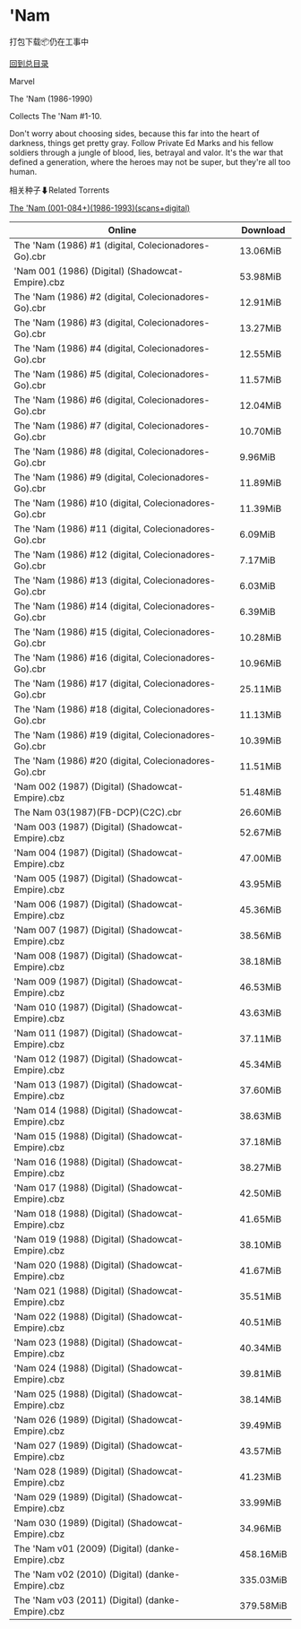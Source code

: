 # 'Nam

打包下载📦仍在工事中

[回到总目录](/Catalogs.md)

Marvel

The 'Nam (1986-1990)

Collects The 'Nam #1-10.



Don't worry about choosing sides, because this far into the heart of darkness, things get pretty gray. Follow Private Ed Marks and his fellow soldiers through a jungle of blood, lies, betrayal and valor. It's the war that defined a generation, where the heroes may not be super, but they're all too human.





相关种子⬇Related Torrents

[The 'Nam (001-084+)(1986-1993)(scans+digital)](https://github.com/alicewish/markdown/blob/master/torrent/The-Nam--001-084---1986-1993--scans-digital.md)

Online | Download
--- | ---
The 'Nam (1986) #1 (digital, Colecionadores-Go).cbr | 13.06MiB
'Nam 001 (1986) (Digital) (Shadowcat-Empire).cbz | 53.98MiB
The 'Nam (1986) #2 (digital, Colecionadores-Go).cbr | 12.91MiB
The 'Nam (1986) #3 (digital, Colecionadores-Go).cbr | 13.27MiB
The 'Nam (1986) #4 (digital, Colecionadores-Go).cbr | 12.55MiB
The 'Nam (1986) #5 (digital, Colecionadores-Go).cbr | 11.57MiB
The 'Nam (1986) #6 (digital, Colecionadores-Go).cbr | 12.04MiB
The 'Nam (1986) #7 (digital, Colecionadores-Go).cbr | 10.70MiB
The 'Nam (1986) #8 (digital, Colecionadores-Go).cbr | 9.96MiB
The 'Nam (1986) #9 (digital, Colecionadores-Go).cbr | 11.89MiB
The 'Nam (1986) #10 (digital, Colecionadores-Go).cbr | 11.39MiB
The 'Nam (1986) #11 (digital, Colecionadores-Go).cbr | 6.09MiB
The 'Nam (1986) #12 (digital, Colecionadores-Go).cbr | 7.17MiB
The 'Nam (1986) #13 (digital, Colecionadores-Go).cbr | 6.03MiB
The 'Nam (1986) #14 (digital, Colecionadores-Go).cbr | 6.39MiB
The 'Nam (1986) #15 (digital, Colecionadores-Go).cbr | 10.28MiB
The 'Nam (1986) #16 (digital, Colecionadores-Go).cbr | 10.96MiB
The 'Nam (1986) #17 (digital, Colecionadores-Go).cbr | 25.11MiB
The 'Nam (1986) #18 (digital, Colecionadores-Go).cbr | 11.13MiB
The 'Nam (1986) #19 (digital, Colecionadores-Go).cbr | 10.39MiB
The 'Nam (1986) #20 (digital, Colecionadores-Go).cbr | 11.51MiB
'Nam 002 (1987) (Digital) (Shadowcat-Empire).cbz | 51.48MiB
The Nam 03(1987)(FB-DCP)(C2C).cbr | 26.60MiB
'Nam 003 (1987) (Digital) (Shadowcat-Empire).cbz | 52.67MiB
'Nam 004 (1987) (Digital) (Shadowcat-Empire).cbz | 47.00MiB
'Nam 005 (1987) (Digital) (Shadowcat-Empire).cbz | 43.95MiB
'Nam 006 (1987) (Digital) (Shadowcat-Empire).cbz | 45.36MiB
'Nam 007 (1987) (Digital) (Shadowcat-Empire).cbz | 38.56MiB
'Nam 008 (1987) (Digital) (Shadowcat-Empire).cbz | 38.18MiB
'Nam 009 (1987) (Digital) (Shadowcat-Empire).cbz | 46.53MiB
'Nam 010 (1987) (Digital) (Shadowcat-Empire).cbz | 43.63MiB
'Nam 011 (1987) (Digital) (Shadowcat-Empire).cbz | 37.11MiB
'Nam 012 (1987) (Digital) (Shadowcat-Empire).cbz | 45.34MiB
'Nam 013 (1987) (Digital) (Shadowcat-Empire).cbz | 37.60MiB
'Nam 014 (1988) (Digital) (Shadowcat-Empire).cbz | 38.63MiB
'Nam 015 (1988) (Digital) (Shadowcat-Empire).cbz | 37.18MiB
'Nam 016 (1988) (Digital) (Shadowcat-Empire).cbz | 38.27MiB
'Nam 017 (1988) (Digital) (Shadowcat-Empire).cbz | 42.50MiB
'Nam 018 (1988) (Digital) (Shadowcat-Empire).cbz | 41.65MiB
'Nam 019 (1988) (Digital) (Shadowcat-Empire).cbz | 38.10MiB
'Nam 020 (1988) (Digital) (Shadowcat-Empire).cbz | 41.67MiB
'Nam 021 (1988) (Digital) (Shadowcat-Empire).cbz | 35.51MiB
'Nam 022 (1988) (Digital) (Shadowcat-Empire).cbz | 40.51MiB
'Nam 023 (1988) (Digital) (Shadowcat-Empire).cbz | 40.34MiB
'Nam 024 (1988) (Digital) (Shadowcat-Empire).cbz | 39.81MiB
'Nam 025 (1988) (Digital) (Shadowcat-Empire).cbz | 38.14MiB
'Nam 026 (1989) (Digital) (Shadowcat-Empire).cbz | 39.49MiB
'Nam 027 (1989) (Digital) (Shadowcat-Empire).cbz | 43.57MiB
'Nam 028 (1989) (Digital) (Shadowcat-Empire).cbz | 41.23MiB
'Nam 029 (1989) (Digital) (Shadowcat-Empire).cbz | 33.99MiB
'Nam 030 (1989) (Digital) (Shadowcat-Empire).cbz | 34.96MiB
The 'Nam v01 (2009) (Digital) (danke-Empire).cbz | 458.16MiB
The 'Nam v02 (2010) (Digital) (danke-Empire).cbz | 335.03MiB
The 'Nam v03 (2011) (Digital) (danke-Empire).cbz | 379.58MiB